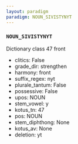 ```yaml
---
layout: paradigm
paradigm: NOUN_SIVISTYNYT
---
```

### ` NOUN_SIVISTYNYT `

Dictionary class 47 front
* clitics: False
* grade_dir: strengthen
* harmony: front
* suffix_regex: nyt
* plurale_tantum: False
* possessive: False
* upos: NOUN
* stem_vowel: y
* kotus_tn: 47
* pos: NOUN
* stem_diphthong: None
* kotus_av: None
* deletion: yt
